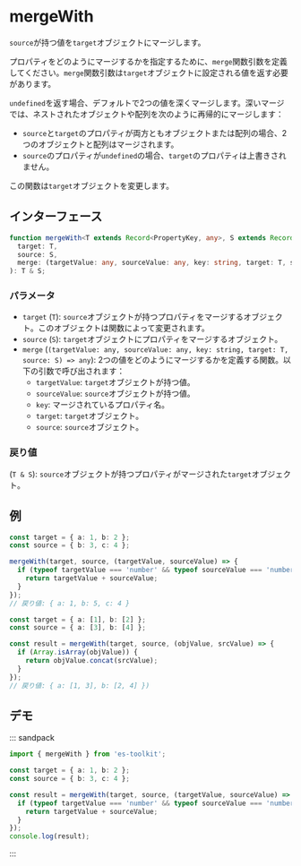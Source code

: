 # mergeWith

`source`が持つ値を`target`オブジェクトにマージします。

プロパティをどのようにマージするかを指定するために、`merge`関数引数を定義してください。`merge`関数引数は`target`オブジェクトに設定される値を返す必要があります。

`undefined`を返す場合、デフォルトで2つの値を深くマージします。深いマージでは、ネストされたオブジェクトや配列を次のように再帰的にマージします：

- `source`と`target`のプロパティが両方ともオブジェクトまたは配列の場合、2つのオブジェクトと配列はマージされます。
- `source`のプロパティが`undefined`の場合、`target`のプロパティは上書きされません。

この関数は`target`オブジェクトを変更します。

## インターフェース

```typescript
function mergeWith<T extends Record<PropertyKey, any>, S extends Record<PropertyKey, any>>(
  target: T,
  source: S,
  merge: (targetValue: any, sourceValue: any, key: string, target: T, source: S) => any
): T & S;
```

### パラメータ

- `target` (`T`): `source`オブジェクトが持つプロパティをマージするオブジェクト。このオブジェクトは関数によって変更されます。
- `source` (`S`): `target`オブジェクトにプロパティをマージするオブジェクト。
- `merge` (`(targetValue: any, sourceValue: any, key: string, target: T, source: S) => any`): 2つの値をどのようにマージするかを定義する関数。以下の引数で呼び出されます：
  - `targetValue`: `target`オブジェクトが持つ値。
  - `sourceValue`: `source`オブジェクトが持つ値。
  - `key`: マージされているプロパティ名。
  - `target`: `target`オブジェクト。
  - `source`: `source`オブジェクト。

### 戻り値

(`T & S`): `source`オブジェクトが持つプロパティがマージされた`target`オブジェクト。

## 例

```typescript
const target = { a: 1, b: 2 };
const source = { b: 3, c: 4 };

mergeWith(target, source, (targetValue, sourceValue) => {
  if (typeof targetValue === 'number' && typeof sourceValue === 'number') {
    return targetValue + sourceValue;
  }
});
// 戻り値: { a: 1, b: 5, c: 4 }

const target = { a: [1], b: [2] };
const source = { a: [3], b: [4] };

const result = mergeWith(target, source, (objValue, srcValue) => {
  if (Array.isArray(objValue)) {
    return objValue.concat(srcValue);
  }
});
// 戻り値: { a: [1, 3], b: [2, 4] })
```

## デモ

::: sandpack

```ts index.ts
import { mergeWith } from 'es-toolkit';

const target = { a: 1, b: 2 };
const source = { b: 3, c: 4 };

const result = mergeWith(target, source, (targetValue, sourceValue) => {
  if (typeof targetValue === 'number' && typeof sourceValue === 'number') {
    return targetValue + sourceValue;
  }
});
console.log(result);
```

:::
